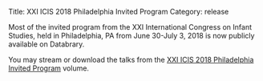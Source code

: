 Title: XXI ICIS 2018 Philadelphia Invited Program
Category: release

Most of the invited program from the XXI International Congress on Infant Studies, held in Philadelphia, PA from June 30-July 3, 2018 is now publicly available on Databrary.

You may stream or download the talks from the [XXI ICIS 2018 Philadelphia Invited Program](https://nyu.databrary.org/volume/709) volume. 
